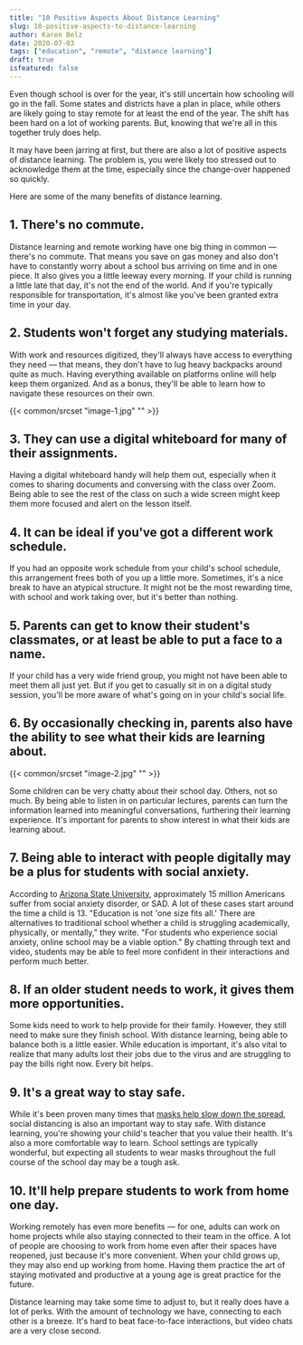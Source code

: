 ```yaml
---
title: "10 Positive Aspects About Distance Learning"
slug: 10-positive-aspects-to-distance-learning
author: Karen Belz
date: 2020-07-03
tags: ["education", "remote", "distance learning"]
draft: true
isfeatured: false
---
```






Even though school is over for the year, it's still uncertain how schooling will go in the fall. Some states and districts have a plan in place, while others are likely going to stay remote for at least the end of the year. The shift has been hard on a lot of working parents. But, knowing that we're all in this together truly does help.

It may have been jarring at first, but there are also a lot of positive aspects of distance learning. The problem is, you were likely too stressed out to acknowledge them at the time, especially since the change-over happened so quickly. 

Here are some of the many benefits of distance learning. 


## 1. There's no commute. 

Distance learning and remote working have one big thing in common — there's no commute. That means you save on gas money and also don't have to constantly worry about a school bus arriving on time and in one piece. It also gives you a little leeway every morning. If your child is running a little late that day, it's not the end of the world. And if you're typically responsible for transportation, it's almost like you've been granted extra time in your day.


## 2. Students won't forget any studying materials. 

With work and resources digitized, they'll always have access to everything they need — that means, they don't have to lug heavy backpacks around quite as much. Having everything available on platforms online will help keep them organized. And as a bonus, they'll be able to learn how to navigate these resources on their own. 

{{< common/srcset "image-1.jpg" "" >}}

## 3. They can use a digital whiteboard for many of their assignments. 

Having a digital whiteboard handy will help them out, especially when it comes to sharing documents and conversing with the class over Zoom. Being able to see the rest of the class on such a wide screen might keep them more focused and alert on the lesson itself. 


## 4. It can be ideal if you've got a different work schedule. 

If you had an opposite work schedule from your child's school schedule, this arrangement frees both of you up a little more. Sometimes, it's a nice break to have an atypical structure. It might not be the most rewarding time, with school and work taking over, but it's better than nothing.


## 5. Parents can get to know their student's classmates, or at least be able to put a face to a name. 

If your child has a very wide friend group, you might not have been able to meet them all just yet. But if you get to casually sit in on a digital study session, you'll be more aware of what's going on in your child's social life. 


## 6. By occasionally checking in, parents also have the ability to see what their kids are learning about. 
{{< common/srcset "image-2.jpg" "" >}}


Some children can be very chatty about their school day. Others, not so much. By being able to listen in on particular lectures, parents can turn the information learned into meaningful conversations, furthering their learning experience. It's important for parents to show interest in what their kids are learning about. 


## 7. Being able to interact with people digitally may be a plus for students with social anxiety. 

According to [Arizona State University](https://www.asuprepdigital.org/can-students-with-social-anxiety-benefit-from-online-school/), approximately 15 million Americans suffer from social anxiety disorder, or SAD. A lot of these cases start around the time a child is 13. "Education is not 'one size fits all.' There are alternatives to traditional school whether a child is struggling academically, physically, or mentally," they write. "For students who experience social anxiety, online school may be a viable option." By chatting through text and video, students may be able to feel more confident in their interactions and perform much better. 


## 8. If an older student needs to work, it gives them more opportunities. 

Some kids need to work to help provide for their family. However, they still need to make sure they finish school. With distance learning, being able to balance both is a little easier. While education is important, it's also vital to realize that many adults lost their jobs due to the virus and are struggling to pay the bills right now. Every bit helps.


## 9. It's a great way to stay safe. 

While it's been proven many times that [masks help slow down the spread](https://www.ucsf.edu/news/2020/06/417906/still-confused-about-masks-heres-science-behind-how-face-masks-prevent), social distancing is also an important way to stay safe. With distance learning, you're showing your child's teacher that you value their health. It's also a more comfortable way to learn. School settings are typically wonderful, but expecting all students to wear masks throughout the full course of the school day may be a tough ask. 


## 10. It'll help prepare students to work from home one day. 

Working remotely has even more benefits — for one, adults can work on home projects while also staying connected to their team in the office. A lot of people are choosing to work from home even after their spaces have reopened, just because it's more convenient. When your child grows up, they may also end up working from home. Having them practice the art of staying motivated and productive at a young age is great practice for the future.

Distance learning may take some time to adjust to, but it really does have a lot of perks. With the amount of technology we have, connecting to each other is a breeze. It's hard to beat face-to-face interactions, but video chats are a very close second. 
